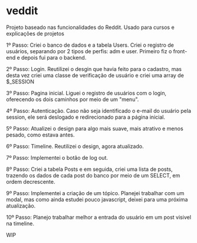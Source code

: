 # veddit
Projeto baseado nas funcionalidades do Reddit. Usado para cursos e explicações de projetos


1º Passo: Criei o banco de dados e a tabela Users. Criei o registro de usuários, separando por 2 tipos de perfis: adm e user. Primeiro fiz o front-end e depois fui para o backend.

2º Passo: Login. Reutilizei o desgin que havia feito para o cadastro, mas desta vez criei uma classe de verificação de usuário e criei uma array de $_SESSION

3º Passo: Pagina inicial. Liguei o registro de usuários com o login, oferecendo os dois caminhos por meio de um "menu".

4º Passo: Autenticação. Caso não seja identificado o e-mail do usuário pela session, ele será deslogado e redirecionado para a página inicial.

5º Passo: Atualizei o design para algo mais suave, mais atrativo e menos pesado, como estava antes.

6º Passo: Timeline. Reutilizei o design, agora atualizado.

7º Passo: Implementei o botão de log out.

8º Passo: Criei a tabela Posts e em seguida, criei uma lista de posts, trazendo os dados de cada post do banco por meio de um SELECT, em ordem decrescente. 

9º Passo: Implementei a criação de um tópico. Planejei trabalhar com um modal, mas como ainda estudei pouco javascript, deixei para uma próxima atualização.

10º Passo: Planejo trabalhar melhor a entrada do usuário em um post visivel na timeline.

WIP
